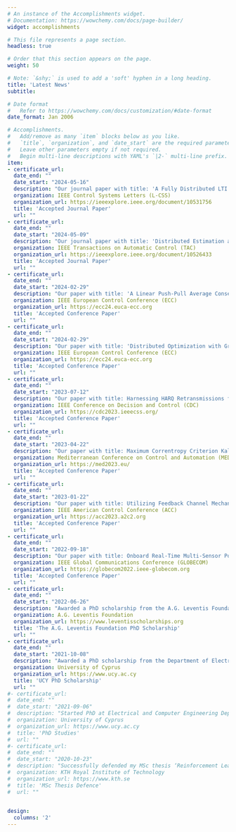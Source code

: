 ```yaml
---
# An instance of the Accomplishments widget.
# Documentation: https://wowchemy.com/docs/page-builder/
widget: accomplishments

# This file represents a page section.
headless: true

# Order that this section appears on the page.
weight: 50

# Note: `&shy;` is used to add a 'soft' hyphen in a long heading.
title: 'Latest News'
subtitle:

# Date format
#   Refer to https://wowchemy.com/docs/customization/#date-format
date_format: Jan 2006

# Accomplishments.
#   Add/remove as many `item` blocks below as you like.
#   `title`, `organization`, and `date_start` are the required parameters.
#   Leave other parameters empty if not required.
#   Begin multi-line descriptions with YAML's `|2-` multi-line prefix.
item:
- certificate_url:
  date_end: ""
  date_start: "2024-05-16"
  description: "Our journal paper with title: 'A Fully Distributed LTI Estimation Scheme Over Directed Graph Topologies', has been accepted for publication at the IEEE Control Systems Letters"
  organization: IEEE Control Systems Letters (L-CSS)
  organization_url: https://ieeexplore.ieee.org/document/10531756
  title: 'Accepted Journal Paper'
  url: ""
- certificate_url:
  date_end: ""
  date_start: "2024-05-09"
  description: "Our journal paper with title: 'Distributed Estimation and Control for LTI systems under Finite-Time Agreement', has been accepted for publication at the IEEE Transactions on Automatic Control"
  organization: IEEE Transactions on Automatic Control (TAC)
  organization_url: https://ieeexplore.ieee.org/document/10526433
  title: 'Accepted Journal Paper'
  url: ""
- certificate_url:
  date_end: ""
  date_start: "2024-02-29"
  description: "Our paper with title: 'A Linear Push-Pull Average Consensus Algorithm for Delay-Prone Networks', has been accepted for publication and presentation at the ECC 2024 Conference"
  organization: IEEE European Control Conference (ECC)
  organization_url: https://ecc24.euca-ecc.org
  title: 'Accepted Conference Paper'
  url: ""
- certificate_url:
  date_end: ""
  date_start: "2024-02-29"
  description: "Our paper with title: 'Distributed Optimization with Gradient Tracking over Heterogeneous Delay-Prone Directed Networks', has been accepted for publication and presentation at the ECC 2024 Conference"
  organization: IEEE European Control Conference (ECC)
  organization_url: https://ecc24.euca-ecc.org
  title: 'Accepted Conference Paper'
  url: ""
- certificate_url:
  date_end: ""
  date_start: "2023-07-12"
  description: "Our paper with title: Harnessing HARQ Retransmissions for Fast Average Consensus over Unreliable Communication Channels, has been accepted for publication and presentation at the CDC 2023 Conference"
  organization: IEEE Conference on Decision and Control (CDC)
  organization_url: https://cdc2023.ieeecss.org/
  title: 'Accepted Conference Paper'
  url: ""
- certificate_url:
  date_end: ""
  date_start: "2023-04-22"
  description: "Our paper with title: Maximum Correntropy Criterion Kalman Filter for Indoor Quadrotor Navigation under Intermittent Measurements, has been accepted for publication and presentation at the MED 2023 Conference"
  organization: Mediterranean Conference on Control and Automation (MED)
  organization_url: https://med2023.eu/
  title: 'Accepted Conference Paper'
  url: ""
- certificate_url:
  date_end: ""
  date_start: "2023-01-22"
  description: "Our paper with title: Utilizing Feedback Channel Mechanisms for Reaching Average Consensus over Directed Network Topologies, has been accepted for publication and presentation at the IEEE ACC 2023 Conference"
  organization: IEEE American Control Conference (ACC)
  organization_url: https://acc2023.a2c2.org
  title: 'Accepted Conference Paper'
  url: ""
- certificate_url:
  date_end: ""
  date_start: "2022-09-18"
  description: "Our paper with title: Onboard Real-Time Multi-Sensor Pose Estimation for Indoor Quadrotor Navigation with Intermittent Communication, has been accepted for publication and presentation at the IEEE GLOBECOM 2022 Conference"
  organization: IEEE Global Communications Conference (GLOBECOM)
  organization_url: https://globecom2022.ieee-globecom.org
  title: 'Accepted Conference Paper'
  url: ""
- certificate_url:
  date_end: ""
  date_start: "2022-06-26"
  description: "Awarded a PhD scholarship from the A.G. Leventis Foundation"
  organization: A.G. Leventis Foundation
  organization_url: https://www.leventisscholarships.org
  title: 'The A.G. Leventis Foundation PhD Scholarship'
  url: ""
- certificate_url:
  date_end: ""
  date_start: "2021-10-08"
  description: "Awarded a PhD scholarship from the Department of Electrical and Computer Engineering"
  organization: University of Cyprus
  organization_url: https://www.ucy.ac.cy
  title: 'UCY PhD Scholarship'
  url: ""
#- certificate_url:
#  date_end: ""
#  date_start: "2021-09-06"
#  description: "Started PhD at Electrical and Computer Engineering Department"
#  organization: University of Cyprus
#  organization_url: https://www.ucy.ac.cy
#  title: 'PhD Studies'
#  url: ""
#- certificate_url:
#  date_end: ""
#  date_start: "2020-10-23"
#  description: "Successfully defended my MSc thesis ‘Reinforcement Learning for Radio Resource Management in 5G-NR Networks"
#  organization: KTH Royal Institute of Technology
#  organization_url: https://www.kth.se
#  title: 'MSc Thesis Defence'
#  url: ""

  
design:
  columns: '2' 
---
```

